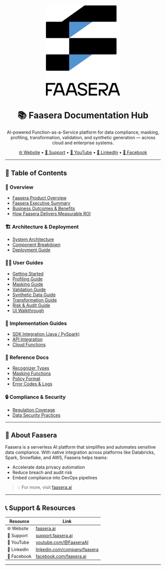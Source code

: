 <p align="center">
<img src="./assets/faasera-logo.png" alt="Faasera Logo" width="240" />
</p>

<h1 align="center">📚 Faasera Documentation Hub</h1>

<p align="center">
  AI-powered Function-as-a-Service platform for data compliance, masking, profiling, transformation, validation, and synthetic generation — across cloud and enterprise systems.
</p>

<p align="center">
  <a href="https://faasera.ai">🌐 Website</a> •
  <a href="https://support.faasera.ai">📧 Support</a> •
  <a href="https://www.youtube.com/@FaaseraAI">🎥 YouTube</a> •
  <a href="https://www.linkedin.com/company/faasera-ai">💼 LinkedIn</a> •
  <a href="https://www.facebook.com/faaseraAi">📘 Facebook</a>
</p>

---

## 🧭 Table of Contents

### 🔹 Overview

- [Faasera Product Overview](./faasera-product-overview.md)
- [Faasera Executive Summary](./faasera-executive-summary.md)
- [Business Outcomes & Benefits](./faasera-business-outcomes-benefits.md)
- [How Faasera Delivers Measurable ROI](./faasera-measurable-roi.md)

### 🏗️ Architecture & Deployment

- [System Architecture](./faasera-system-architecture.md)
- [Component Breakdown](./faasera-components.md)
- [Deployment Guide](./faasera-deployment-guide.md)

### 👩‍💻 User Guides

- [Getting Started](./user-guide-getting-started.md)
- [Profiling Guide](./user-guide-profiler.md)
- [Masking Guide](./user-guide-masking.md)
- [Validation Guide](./user-guide-validation.md)
- [Synthetic Data Guide](./user-guide-synthetic.md)
- [Transformation Guide](./user-guide-transformation.md)
- [Risk & Audit Guide](./user-guide-risk-audit-engine.md)
- [UI Walkthrough](./user-guide-ui.md)

### 🧰 Implementation Guides

- [SDK Integration (Java / PySpark)](./implementation-sdk.md)
- [API Integration](./implementation-api.md)
- [Cloud Functions](./implementation-cloud.md)

### 📖 Reference Docs

- [Recognizer Types](./reference-recognizers.md)
- [Masking Functions](./reference-masking-functions.md)
- [Policy Format](./reference-policy-format.md)
- [Error Codes & Logs](./reference-errors.md)

### 🔒 Compliance & Security

- [Regulation Coverage](./compliance-coverage.md)
- [Data Security Practices](./compliance-security.md)

---

## 🔗 About Faasera

Faasera is a serverless AI platform that simplifies and automates sensitive data compliance. With native integration
across platforms like Databricks, Spark, Snowflake, and AWS, Faasera helps teams:

- Accelerate data privacy automation
- Reduce breach and audit risk
- Embed compliance into DevOps pipelines

> 💡 For more, visit [faasera.ai](https://faasera.ai)

---

## 📞 Support & Resources

| Resource    | Link                                                                        |
|-------------|-----------------------------------------------------------------------------|
| 🌐 Website  | [faasera.ai](https://faasera.ai)                                            |
| 📧 Support  | [support.faasera.ai](https://support.faasera.ai)                            |
| 🎥 YouTube  | [youtube.com/@FaaseraAI](https://www.youtube.com/@FaaseraAI)                |
| 💼 LinkedIn | [linkedin.com/company/faasera](https://www.linkedin.com/company/faasera-ai) |
| 📘 Facebook | [facebook.com/faasera.ai](https://www.facebook.com/faaseraAi)               |

---
